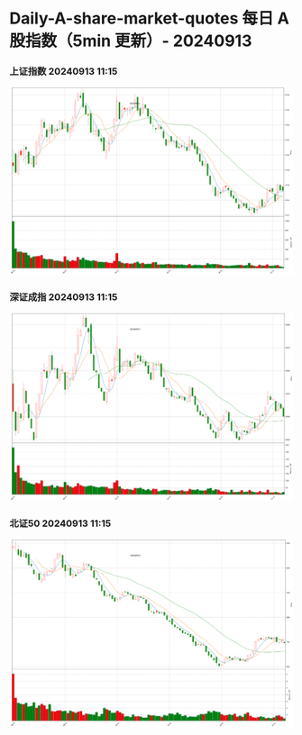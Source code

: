 
# Daily-A-share-market-quotes 每日 A 股指数（5min 更新）- 20240913

### 上证指数 20240913 11:15
![](./fig/2024/9/20240913-sh000001.png)

### 深证成指 20240913 11:15
![](./fig/2024/9/20240913-sz399001.png)

### 北证50 20240913 11:15
![](./fig/2024/9/20240913-bj899050.png)

